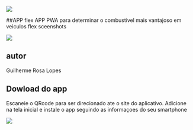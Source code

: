 ![](https://img.shields.io/github/license/caallop/PWA)

##APP flex
APP PWA para determinar o combustivel mais vantajoso em veiculos flex
sceenshots 

![](https://github.com/caallop/blob/main/flexv2/img/screenshot1.png)
## autor 
Guilherme Rosa Lopes

## Dowload do app
Escaneie o QRcode para ser direcionado ate o site do aplicativo. Adicione na tela inicial e instale o app seguindo as informaçoes do seu smartphone

![](https://raw.githubusercontent.com/caallop/flexv2/refs/heads/main/img/qrcode.png)





